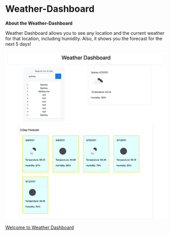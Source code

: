 # Weather-Dashboard
**About the Weather-Dashboard**
 
Weather Dashboard allows you to see any location and the current weather for that location, including humidity. Also, it shows you the forecast for the next 5 days!

![](https://github.com/anniec9205/Weather-Dashboard/blob/master/assets/screencapture.png)

[Welcome to Weather Dashboard](https://anniec9205.github.io/Weather-Dashboard/)
